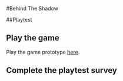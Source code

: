 #Behind The Shadow

##Playtest

## Play the game

Play the game prototype [here](../prototype/AGupta_BehindTheShadow.html).

## Complete the playtest survey

